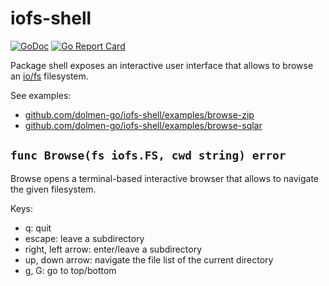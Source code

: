 <!-- This file is generated by README_gen.go -->

# iofs-shell
[![GoDoc](https://img.shields.io/badge/godoc-reference-blue.svg)](https://pkg.go.dev/github.com/dolmen-go/iofs-shell)
[![Go Report Card](https://goreportcard.com/badge/github.com/dolmen-go/iofs-shell)](https://goreportcard.com/report/github.com/dolmen-go/iofs-shell)

Package shell exposes an interactive user interface that allows to browse an [io/fs](/io/fs) filesystem.

See examples:

  - [github.com/dolmen-go/iofs-shell/examples/browse-zip](/github.com/dolmen-go/iofs-shell/examples/browse-zip)
  - [github.com/dolmen-go/iofs-shell/examples/browse-sqlar](/github.com/dolmen-go/iofs-shell/examples/browse-sqlar)


## `func Browse(fs iofs.FS, cwd string) error`
Browse opens a terminal-based interactive browser that allows to navigate the given filesystem.

Keys:

  - q: quit
  - escape: leave a subdirectory
  - right, left arrow: enter/leave a subdirectory
  - up, down arrow: navigate the file list of the current directory
  - g, G: go to top/bottom



